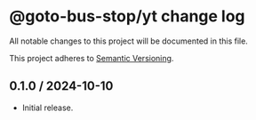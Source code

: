 # @goto-bus-stop/yt change log

All notable changes to this project will be documented in this file.

This project adheres to [Semantic Versioning](http://semver.org/).

## 0.1.0 / 2024-10-10
* Initial release.
